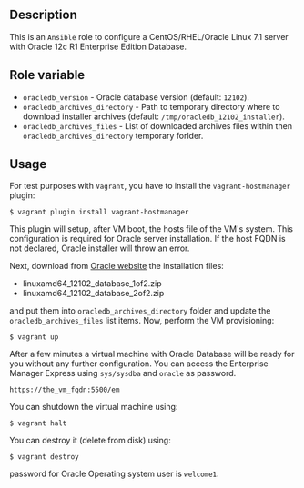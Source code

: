 ## Description

This is an `Ansible` role to configure a CentOS/RHEL/Oracle Linux 7.1 server with Oracle 12c R1 Enterprise Edition Database.

## Role variable

- `oracledb_version` - Oracle database version (default: `12102`).
- `oracledb_archives_directory` - Path to temporary directory where to download installer archives (default: `/tmp/oracledb_12102_installer`).
- `oracledb_archives_files` - List of downloaded archives files within then `oracledb_archives_directory` temporary forlder.

## Usage

For test purposes with `Vagrant`, you have to install the `vagrant-hostmanager` plugin:

	$ vagrant plugin install vagrant-hostmanager

This plugin will setup, after VM boot, the hosts file of the VM's system. This configuration is required for Oracle server installation. If the host FQDN is not declared, Oracle installer will throw an error.

Next, download from [Oracle website](http://www.oracle.com/technetwork/database/enterprise-edition/downloads/database12c-linux-download-2240591.html) the installation files:

- linuxamd64_12102_database_1of2.zip
- linuxamd64_12102_database_2of2.zip

and put them into `oracledb_archives_directory` folder and update the `oracledb_archives_files` list items. Now, perform the VM provisioning:

	$ vagrant up

After a few minutes a virtual machine with Oracle Database will be ready for you without any further configuration. You can access the Enterprise Manager Express using `sys/sysdba` and `oracle` as password.

	https://the_vm_fqdn:5500/em

You can shutdown the virtual machine using:

	$ vagrant halt

You can destroy it (delete from disk) using:

	$ vagrant destroy

password for Oracle Operating system user is `welcome1`.
